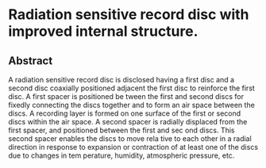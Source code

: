 # Radiation sensitive record disc with improved internal structure.

## Abstract
A radiation sensitive record disc is disclosed having a first disc and a second disc coaxially positioned adjacent the first disc to reinforce the first disc. A first spacer is positioned be tween the first and second discs for fixedly connecting the discs together and to form an air space between the discs. A recording layer is formed on one surface of the first or second discs within the air space. A second spacer is radially displaced from the first spacer, and positioned between the first and sec ond discs. This second spacer enables the discs to move rela tive to each other in a radial direction in response to expansion or contraction of at least one of the discs due to changes in tem perature, humidity, atmospheric pressure, etc.